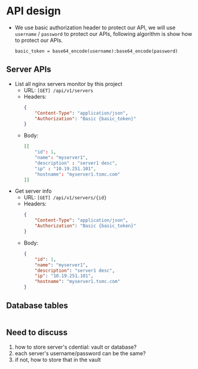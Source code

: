 


# API design
* We use basic authorization header to protect our API, we will use `username` / `password` to protect our APIs, following algorithm is show how to protect our APIs.
  ```
  basic_token = base64_encode(username):base64_encode(password)
  ```
## Server APIs
* List all nginx servers monitor by this project
  * URL: `[GET] /api/v1/servers`
  * Headers:
    ``` json
    {
        "Content-Type": "application/json",
        "Authorization": "Basic {basic_token}"
    }
    ```
  * Body:
    ``` json
    [[
        "id": 1,
        "name": "myserver1",
        "description" : "server1 desc",
        "ip" : "10.19.251.101",
        "hostname": "myserver1.tsmc.com"
    ]]
    ```
* Get server info
  * URL: `[GET] /api/v1/servers/{id}`
  * Headers:
    ``` json
    {
        "Content-Type": "application/json",
        "Authorization": "Basic {basic_token}"
    }
    ```
  * Body:
    ``` json
    {
        "id": 1,
        "name": "myserver1",
        "description": "server1 desc",
        "ip": "10.19.251.101",
        "hostname": "myserver1.tsmc.com"
    }
    ```



## Database tables
``` mermaid

```


## Need to discuss
1. how to store server's cdential: vault or database?
2. each server's username/password can be the same?
3. if not, how to store that in the vault


